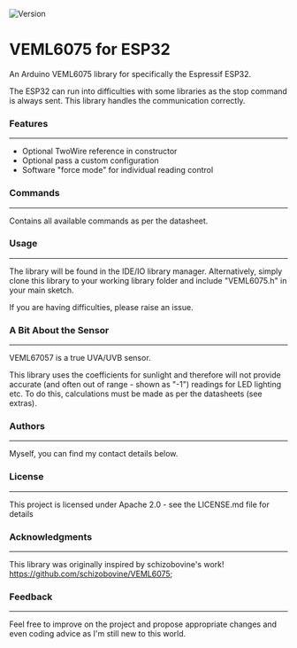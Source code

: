 ![Version](https://img.shields.io/badge/Version-v1.0.2-green.svg)

# VEML6075 for ESP32

An Arduino VEML6075 library for specifically the Espressif ESP32. 

The ESP32 can run into difficulties with some libraries as the stop command is always sent. This library handles the communication correctly.

### Features
---
* Optional TwoWire reference in constructor
* Optional pass a custom configuration
* Software "force mode" for individual reading control

### Commands
---
Contains all available commands as per the datasheet.

### Usage
---
The library will be found in the IDE/IO library manager. Alternatively, simply clone this library to your working library folder and include "VEML6075.h" in your main sketch.

If you are having difficulties, please raise an issue.

### A Bit About the Sensor
---
VEML67057 is a true UVA/UVB sensor. 

This library uses the coefficients for sunlight and therefore will not provide accurate (and often out of range - shown as "-1") readings for LED lighting etc. To do this, calculations must be made as per the datasheets (see extras).

### Authors
---
Myself, you can find my contact details below.

### License
---
This project is licensed under Apache 2.0 - see the LICENSE.md file for details

### Acknowledgments
----
This library was originally inspired by schizobovine's work! https://github.com/schizobovine/VEML6075;

### Feedback
---
Feel free to improve on the project and propose appropriate changes and even coding advice as I'm still new to this world.
